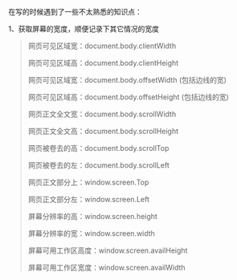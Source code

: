 在写的时候遇到了一些不太熟悉的知识点：

1、获取屏幕的宽度，顺便记录下其它情况的宽度

> 网页可见区域宽：document.body.clientWidth 
>
> 网页可见区域高：document.body.clientHeight 
>
> 网页可见区域宽：document.body.offsetWidth (包括边线的宽) 
>
> 网页可见区域高：document.body.offsetHeight (包括边线的宽) 
>
> 网页正文全文宽：document.body.scrollWidth 
>
> 网页正文全文高：document.body.scrollHeight 
>
> 网页被卷去的高：document.body.scrollTop 
>
> 网页被卷去的左：document.body.scrollLeft 
>
> 网页正文部分上：window.screen.Top 
>
> 网页正文部分左：window.screen.Left 
>
> 屏幕分辨率的高：window.screen.height 
>
> 屏幕分辨率的宽：window.screen.width 
>
> 屏幕可用工作区高度：window.screen.availHeight 
>
> 屏幕可用工作区宽度：window.screen.availWidth 



